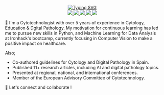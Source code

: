 <p align="center">
<a href="https://git.io/typing-svg"><img src="https://readme-typing-svg.demolab.com?font=Fira+Code&size=15&duration=1500&pause=1000&multiline=true&width=435&lines=Isidre+Munn%C3%A9-Bertran;Cytotechnologist+%7C+Professor" alt="Typing SVG" /></a>
<br/>

<a href="https://www.linkedin.com/in/isi-mube/">
    <img src="https://img.shields.io/badge/-LinkedIn-blue">
</a>  
<a href="https://www.researchgate.net/profile/Isidre_Munne-Bertran">
    <img src="https://img.shields.io/badge/-ResearchGate-orange">
</a>  
<a href="https://twitter.com/isi_mube">
    <img src="https://img.shields.io/badge/-Twitter%20-informational">
</a>
<a href="https://medium.com/@ap.isidre">
    <img src="https://img.shields.io/badge/-Medium-blueviolet">
</a>
<a href="https://www.instagram.com/random.cytology/">
    <img src='https://img.shields.io/badge/-Instagram-red'>
</a>
  
<br/> 

<!-- <a href="https://github.com/isi-mube">
    <img src="https://github-readme-stats.vercel.app/api?username=isi-mube&show_icons=true&count_private=true&show_icons=true&hide_border=true&hide_title=true&card_width=300px&hide_rank=true&bg_color=00000000&theme=dracula">
</a> -->

</p>

💬 I'm a Cytotechnologist with over 5 years of experience in Cytology, Education & Dgital Pathology. My motivation for continuous learning has led me to pursue new skills in Python, and Machine Learning for Data Analysis at Ironhack's bootcamp, currently focusing in Computer Vision to make a positive impact on healthcare.

Also;

- Co-authored guidelines for Cytology and Digital Pathology in Spain.
- Published 11+ research articles, including AI and digital pathology topics.
- Presented at regional, national, and international conferences.
- Member of the European Advisory Committee of Cytotechnology.


🤝 Let's connect and collaborate !
